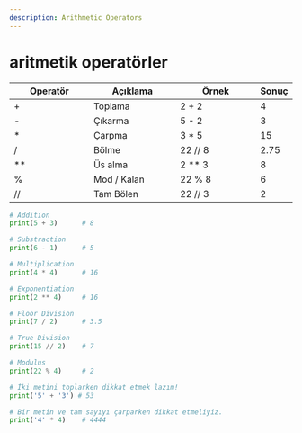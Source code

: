 ```yaml
---
description: Arithmetic Operators
---
```


# aritmetik operatörler

<table><thead><tr><th width="157">Operatör</th><th width="174">Açıklama</th><th width="170">Örnek</th><th>Sonuç</th></tr></thead><tbody><tr><td>+</td><td>Toplama</td><td>2 + 2</td><td>4</td></tr><tr><td>-</td><td>Çıkarma</td><td>5 - 2</td><td>3</td></tr><tr><td>*</td><td>Çarpma</td><td>3 * 5</td><td>15</td></tr><tr><td>/</td><td>Bölme</td><td>22 // 8</td><td>2.75</td></tr><tr><td>**</td><td>Üs alma</td><td>2 ** 3</td><td>8</td></tr><tr><td>%</td><td>Mod / Kalan</td><td>22 % 8</td><td>6</td></tr><tr><td>//</td><td>Tam Bölen</td><td>22 // 3</td><td>2</td></tr></tbody></table>

```python
# Addition
print(5 + 3)      # 8 

# Substraction
print(6 - 1)      # 5 

# Multiplication 
print(4 * 4)      # 16

# Exponentiation 
print(2 ** 4)     # 16 

# Floor Division
print(7 / 2)      # 3.5

# True Division
print(15 // 2)    # 7

# Modulus 
print(22 % 4)     # 2
```

```python
# İki metini toplarken dikkat etmek lazım!
print('5' + '3') # 53

# Bir metin ve tam sayıyı çarparken dikkat etmeliyiz.
print('4' * 4)    # 4444
```
